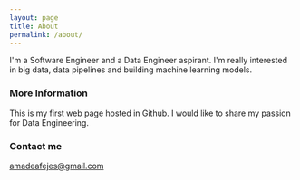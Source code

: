 ```yaml
---
layout: page
title: About
permalink: /about/
---
```


I'm a Software Engineer and a Data Engineer aspirant. I'm really interested in big data, data pipelines and building machine learning models.

### More Information

This is my first web page hosted in Github. I would like to share my passion for Data Engineering.

### Contact me

[amadeafejes@gmail.com](mailto:amadeafejes@gmail.com)